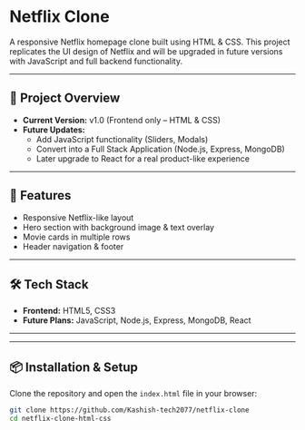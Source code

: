 # Netflix Clone

A responsive Netflix homepage clone built using HTML & CSS. This project replicates the UI design of Netflix and will be upgraded in future versions with JavaScript and full backend functionality.

---

## 📌 Project Overview
- **Current Version:** v1.0 (Frontend only – HTML & CSS)
- **Future Updates:**
  - Add JavaScript functionality (Sliders, Modals)
  - Convert into a Full Stack Application (Node.js, Express, MongoDB)
  - Later upgrade to React for a real product-like experience

---

## 🚀 Features
- Responsive Netflix-like layout
- Hero section with background image & text overlay
- Movie cards in multiple rows
- Header navigation & footer

---

## 🛠️ Tech Stack
- **Frontend:** HTML5, CSS3
- **Future Plans:** JavaScript, Node.js, Express, MongoDB, React

---

---

## 📦 Installation & Setup
Clone the repository and open the `index.html` file in your browser:

```bash
git clone https://github.com/Kashish-tech2077/netflix-clone
cd netflix-clone-html-css
